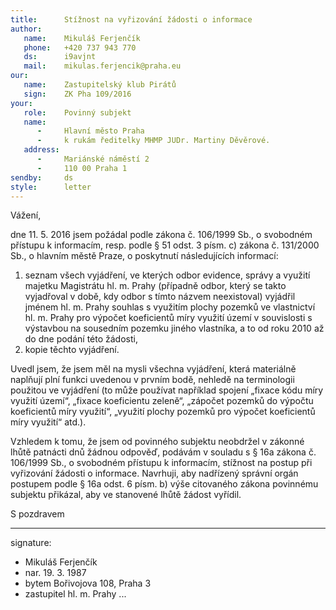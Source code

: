```yaml
---
title:      Stížnost na vyřizování žádosti o informace
author:
   name:    Mikuláš Ferjenčík
   phone:   +420 737 943 770
   ds:      i9avjnt
   mail:    mikulas.ferjencik@praha.eu
our:
   name:    Zastupitelský klub Pirátů
   sign:    ZK Pha 109/2016
your:
   role:    Povinný subjekt
   name:    
      -     Hlavní město Praha
      -     k rukám ředitelky MHMP JUDr. Martiny Děvěrové. 
   address:
      -     Mariánské náměstí 2
      -     110 00 Praha 1
sendby:     ds
style:      letter
---
```


Vážení,

dne 11. 5. 2016 jsem požádal podle zákona č. 106/1999 Sb., o svobodném přístupu k informacím, resp. podle § 51 odst. 3 písm. c) zákona č. 131/2000 Sb., o hlavním městě Praze, o poskytnutí následujících informací:

1. seznam všech vyjádření, ve kterých odbor evidence, správy a využití majetku Magistrátu hl. m. Prahy (případně odbor, který se takto vyjadřoval v době, kdy odbor s tímto názvem neexistoval) vyjádřil jménem hl. m. Prahy souhlas s využitím plochy pozemků ve vlastnictví hl. m. Prahy pro výpočet koeficientů míry využití území v souvislosti s výstavbou na sousedním pozemku jiného vlastníka, a to od roku 2010 až do dne podání této žádosti,
2. kopie těchto vyjádření.

Uvedl jsem, že jsem měl na mysli všechna vyjádření, která materiálně naplňují plní funkci uvedenou v prvním bodě, nehledě na terminologii použitou ve vyjádření (to může používat například spojení „fixace kódu míry využití území“, „fixace koeficientu zeleně“, „zápočet pozemků do výpočtu koeficientů míry využití“, „využití plochy pozemků pro výpočet koeficientů míry využití“ atd.).

Vzhledem k tomu, že jsem od povinného subjektu neobdržel v zákonné lhůtě patnácti dnů žádnou odpověď, podávám v souladu s § 16a zákona č. 106/1999 Sb., o svobodném přístupu k informacím, stížnost na postup při vyřizování žádosti o informace. Navrhuji, aby nadřízený správní orgán postupem podle § 16a odst. 6 písm. b) výše citovaného zákona povinnému subjektu přikázal, aby ve stanovené lhůtě žádost vyřídil.

S pozdravem

---
signature:
  - Mikuláš Ferjenčík
  - nar. 19. 3. 1987
  - bytem Bořivojova 108, Praha 3
  - zastupitel hl. m. Prahy
...
